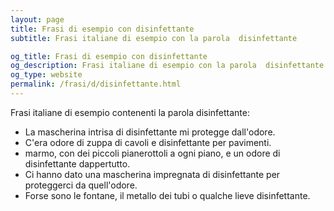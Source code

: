 ```yaml
---
layout: page
title: Frasi di esempio con disinfettante 
subtitle: Frasi italiane di esempio con la parola  disinfettante

og_title: Frasi di esempio con disinfettante 
og_description: Frasi italiane di esempio con la parola  disinfettante
og_type: website
permalink: /frasi/d/disinfettante.html
---
```


Frasi italiane di esempio contenenti la parola disinfettante:


- La mascherina intrisa di disinfettante mi protegge dall'odore.
- C'era odore di zuppa di cavoli e disinfettante per pavimenti.
- marmo, con dei piccoli pianerottoli a ogni piano, e un odore di disinfettante dappertutto.
- Ci hanno dato una mascherina impregnata di disinfettante per proteggerci da quell'odore.
- Forse sono le fontane, il metallo dei tubi o qualche lieve disinfettante.
